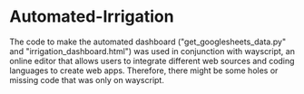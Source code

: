 # Automated-Irrigation
The code to make the automated dashboard ("get_googlesheets_data.py" and "irrigation_dashboard.html") was used in conjunction with wayscript, an online editor that allows users to integrate different web sources and coding languages to create web apps. Therefore, there might be some holes or missing code that was only on wayscript.
